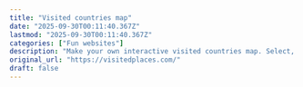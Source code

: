 ```yaml
---
title: "Visited countries map"
date: "2025-09-30T00:11:40.367Z"
lastmod: "2025-09-30T00:11:40.367Z"
categories: ["Fun websites"]
description: "Make your own interactive visited countries map. Select, configure, share, download, make a cool video."
original_url: "https://visitedplaces.com/"
draft: false
---
```

